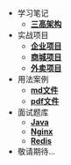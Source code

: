 * 学习笔记
  * [**三高架构**](/学习笔记/三高架构/README)
* 实战项目
  * [**企业项目**](/实战项目/企业项目/README)
  * [**商城项目**](/实战项目/商城项目/README)
  * [**外卖项目**](/实战项目/外卖项目/README)
* 用法案例
  * [**md文件**](/用法案例/md文件/README)
  * [**pdf文件**](/用法案例/pdf文件/README)
* 面试题库
  * [**Java**](/面试题库/Java/README)
  * [**Nginx**](/面试题库/Nginx/README)
  * [**Redis**](/面试题库/Redis/README)
* 敬请期待...
